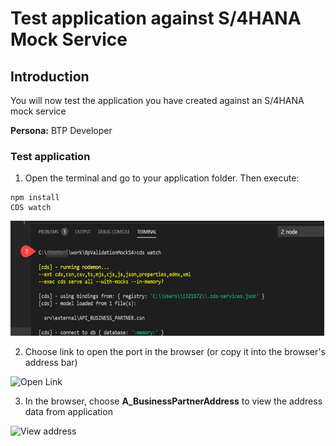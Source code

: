 
# Test application against S/4HANA Mock Service

## Introduction
You will now test the application you have created against an S/4HANA mock service 

**Persona:** BTP Developer


### Test application 

1.	Open the terminal and go to your application folder. Then execute:

``` 
npm install
CDS watch
 ```
 
 ![CDS watch](./images/develop-app-5.png)
 
2. Choose link to open the port in the browser (or copy it into the browser's address bar)

![Open Link](./images/develop-app-6.png)

3. In the browser, choose **A_BusinessPartnerAddress** to view the address data from application

![View address](./images/develop-app-7.png)

